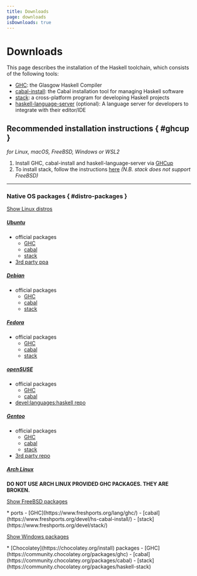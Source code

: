```yaml
---
title: Downloads
page: downloads
isDownloads: true
---
```


# Downloads

This page describes the installation of the Haskell toolchain, which consists of the following tools:

*   [GHC](https://www.haskell.org/ghc/): the Glasgow Haskell Compiler
*   [cabal-install](https://cabal.readthedocs.io): the Cabal installation tool for managing Haskell software
*   [stack](https://docs.haskellstack.org): a cross-platform program for developing Haskell projects
*   [haskell-language-server](https://github.com/haskell/haskell-language-server) (optional): A language server for developers to integrate with their editor/IDE

## Recommended installation instructions { #ghcup }

*for Linux, macOS, FreeBSD, Windows or WSL2*

1. Install GHC, cabal-install and haskell-language-server via [GHCup](https://www.haskell.org/ghcup/)
2. To install stack, follow the instructions [here](https://docs.haskellstack.org/en/stable/install_and_upgrade/) *(N.B. stack does not support FreeBSD)*

* * *

### Native OS packages { #distro-packages }

<p><a data-toggle="collapse" href="#collapse-linux" class="btn btn-xs btn-primary">Show Linux distros</a></p>

<div id="collapse-linux" class="collapse">

##### <span style="text-decoration: underline">Ubuntu</span>

* official packages
  - [GHC](https://packages.ubuntu.com/search?keywords=ghc&searchon=names&suite=all&section=all)
  - [cabal](https://packages.ubuntu.com/search?suite=all&section=all&arch=any&keywords=cabal-install&searchon=names)
  - [stack](https://packages.ubuntu.com/search?suite=all&section=all&arch=any&keywords=haskell-stack&searchon=names)
* [3rd party ppa](https://launchpad.net/~hvr/+archive/ubuntu/ghc)

##### <span style="text-decoration: underline">Debian</span>

* official packages
  - [GHC](https://packages.debian.org/search?keywords=ghc&searchon=names&suite=all&section=all)
  - [cabal](https://packages.debian.org/search?suite=all&section=all&arch=any&searchon=names&keywords=cabal-install)
  - [stack](https://packages.debian.org/search?suite=all&section=all&arch=any&searchon=names&keywords=haskell-stack)

##### <span style="text-decoration: underline">Fedora</span>

* official packages
  - [GHC](https://packages.fedoraproject.org/pkgs/ghc/ghc/)
  - [cabal](https://packages.fedoraproject.org/pkgs/cabal-install/cabal-install/)
  - [stack](https://packages.fedoraproject.org/pkgs/haskell-platform/stack/)
 
##### <span style="text-decoration: underline">openSUSE</span>

* official packages
  - [GHC](https://software.opensuse.org/package/ghc?search_term=%22ghc%22)
  - [cabal](https://software.opensuse.org/package/cabal-install)
* [devel:languages:haskell repo](https://build.opensuse.org/project/show/devel:languages:haskell)

##### <span style="text-decoration: underline">Gentoo</span>

* official packages
  - [GHC](https://packages.gentoo.org/packages/dev-lang/ghc)
  - [cabal](https://packages.gentoo.org/packages/dev-haskell/cabal)
  - [stack](https://packages.gentoo.org/packages/dev-haskell/stack)
* [3rd party repo](https://github.com/gentoo-haskell/gentoo-haskell)

##### <span style="text-decoration: underline">Arch Linux</span>

**DO NOT USE ARCH LINUX PROVIDED GHC PACKAGES. THEY ARE BROKEN.**

</div>

<p><a data-toggle="collapse" href="#collapse-freebsd" class="btn btn-xs btn-primary">Show FreeBSD packages</a></p>

<div id="collapse-freebsd" class="collapse">
* ports
  - [GHC](https://www.freshports.org/lang/ghc/)
  - [cabal](https://www.freshports.org/devel/hs-cabal-install/)
  - [stack](https://www.freshports.org/devel/stack/)
</div>

<p><a data-toggle="collapse" href="#collapse-windows" class="btn btn-xs btn-primary">Show Windows packages</a></p>

<div id="collapse-windows" class="collapse">
* [Chocolatey](https://chocolatey.org/install) packages
  - [GHC](https://community.chocolatey.org/packages/ghc)
  - [cabal](https://community.chocolatey.org/packages/cabal)
  - [stack](https://community.chocolatey.org/packages/haskell-stack)
</div>

